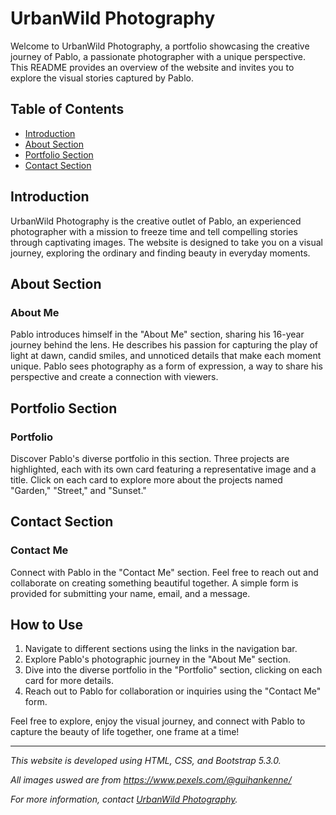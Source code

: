 # UrbanWild Photography

Welcome to UrbanWild Photography, a portfolio showcasing the creative journey of Pablo, a passionate photographer with a unique perspective. This README provides an overview of the website and invites you to explore the visual stories captured by Pablo.

## Table of Contents
- [Introduction](#introduction)
- [About Section](#about-section)
- [Portfolio Section](#portfolio-section)
- [Contact Section](#contact-section)

## Introduction
UrbanWild Photography is the creative outlet of Pablo, an experienced photographer with a mission to freeze time and tell compelling stories through captivating images. The website is designed to take you on a visual journey, exploring the ordinary and finding beauty in everyday moments.

## About Section
### About Me
Pablo introduces himself in the "About Me" section, sharing his 16-year journey behind the lens. He describes his passion for capturing the play of light at dawn, candid smiles, and unnoticed details that make each moment unique. Pablo sees photography as a form of expression, a way to share his perspective and create a connection with viewers.

## Portfolio Section
### Portfolio
Discover Pablo's diverse portfolio in this section. Three projects are highlighted, each with its own card featuring a representative image and a title. Click on each card to explore more about the projects named "Garden," "Street," and "Sunset."

## Contact Section
### Contact Me
Connect with Pablo in the "Contact Me" section. Feel free to reach out and collaborate on creating something beautiful together. A simple form is provided for submitting your name, email, and a message.

## How to Use
1. Navigate to different sections using the links in the navigation bar.
2. Explore Pablo's photographic journey in the "About Me" section.
3. Dive into the diverse portfolio in the "Portfolio" section, clicking on each card for more details.
4. Reach out to Pablo for collaboration or inquiries using the "Contact Me" form.

Feel free to explore, enjoy the visual journey, and connect with Pablo to capture the beauty of life together, one frame at a time!

---

*This website is developed using HTML, CSS, and Bootstrap 5.3.0.*

*All images uswed are from https://www.pexels.com/@guihankenne/*

*For more information, contact [UrbanWild Photography](#contact).*
